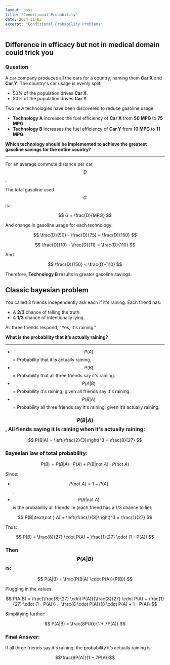 ```yaml
---
layout: post
title: "Conditional Probability"
date: 2024-11-03
excerpt: "Conditional Probability Problems"
---
```



## Difference in efficacy but not in medical domain could trick you

### Question

A car company produces all the cars for a country, naming them **Car X** and **Car Y**. The country's car usage is evenly split:

- 50% of the population drives **Car X**.
- 50% of the population drives **Car Y**.

Two new technologies have been discovered to reduce gasoline usage:

- **Technology A** increases the fuel efficiency of **Car X** from **50 MPG** to **75 MPG**.
- **Technology B** increases the fuel efficiency of **Car Y** from **10 MPG** to **11 MPG**.

**Which technology should be implemented to achieve the greatest gasoline savings for the entire country?**

---

For an average commute distance per car, $$D$$,

The total gasoline used $$G$$ is:

$$ G = \frac{D}{MPG} $$

And change in gasoline usage for each technology:

$$ \frac{D}{50} - \frac{D}{75} = \frac{D}{150} $$

$$ \frac{D}{10} - \frac{D}{11} = \frac{D}{110} $$

And

$$ \frac{D}{150} < \frac{D}{110} $$

Therefore, **Technology B** results in greater gasoline savings.


## Classic bayesian problem

You called 3 friends independently ask each if it's raining. Each friend has:

- A **2/3** chance of telling the truth.
- A **1/3** chance of intentionally lying.

All three friends respond, "Yes, it's raining."

**What is the probability that it’s actually raining?**

---

- $$P(A)$$ = Probability that it is actually raining.
- $$P(B)$$ = Probability that all three friends say it's raining.
- $$P(A|B)$$ = Probability it's raining, given all friends say it's raining.
- $$P(B|A)$$ = Probability all three friends say it's raining, given it’s actually raining.

### $$P(B|A)$$, All fiends saying it is raining when it's actually raining:

$$
P(B|A) = \left(\frac{2}{3}\right)^3 = \frac{8}{27}
$$

### Bayesian law of total probability:

$$
P(B) = P(B|A) \cdot P(A) + P(B|\text{not } A) \cdot P(\text{not } A)
$$

Since:

- $$P(\text{not } A) = 1 - P(A)$$.
- $$P(B|\text{not } A)$$ is the probability all friends lie (each friend has a 1/3 chance to lie):

$$
P(B|\text{not } A) = \left(\frac{1}{3}\right)^3 = \frac{1}{27}
$$

Thus:

$$
P(B) = \frac{8}{27} \cdot P(A) + \frac{1}{27} \cdot (1 - P(A))
$$

### Then $$P(A|B)$$ is:

$$
P(A|B) = \frac{P(B|A) \cdot P(A)}{P(B)}
$$

Plugging in the values:

$$
P(A|B) = \frac{\frac{8}{27} \cdot P(A)}{\frac{8}{27} \cdot P(A) + \frac{1}{27} \cdot (1 - P(A))} = \frac{8 \cdot P(A)}{8 \cdot P(A) + 1 - P(A)}
$$

Simplifying further:

$$
P(A|B) = \frac{8P(A)}{1 + 7P(A)}
$$

### Final Answer:

If all three friends say it's raining, the probability it’s actually raining is:

$$\frac{8P(A)}{1 + 7P(A)}$$

